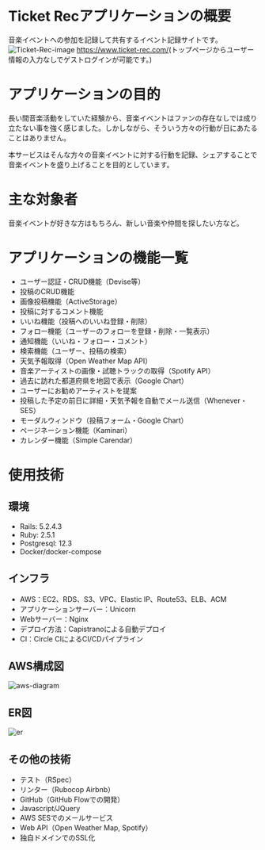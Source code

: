 <div id="readme">  
  <h1>Ticket Recアプリケーションの概要</h1>
  音楽イベントへの参加を記録して共有するイベント記録サイトです。
  <img src="/Users/HIROKI/livcale/public/images/intro.png" title="Ticket-Rec-image">
  <a href="https://www.ticket-rec.com/" alt="TicketRecUrl">https://www.ticket-rec.com/</a>(トップページからユーザー情報の入力なしでゲストログインが可能です。)
  <h1>アプリケーションの目的</h1>
  <p>長い間音楽活動をしていた経験から、音楽イベントはファンの存在なしでは成り立たない事を強く感じました。しかしながら、そういう方々の行動が日にあたることはありません。</p>
  <p>本サービスはそんな方々の音楽イベントに対する行動を記録、シェアすることで音楽イベントを盛り上げることを目的としています。</p>
  <h1>主な対象者</h1>
  音楽イベントが好きな方はもちろん、新しい音楽や仲間を探したい方など。
  <h1>アプリケーションの機能一覧</h1>
  <ul>
  <li>ユーザー認証・CRUD機能（Devise等）</li>
  <li>投稿のCRUD機能</li>
  <li>画像投稿機能（ActiveStorage）</li>
  <li>投稿に対するコメント機能</li>
  <li>いいね機能（投稿へのいいね登録・削除）</li>
  <li>フォロー機能（ユーザーのフォローを登録・削除・一覧表示）</li>
  <li>通知機能（いいね・フォロー・コメント）</li>
  <li>検索機能（ユーザー、投稿の検索）</li>
  <li>天気予報取得（Open Weather Map API）</li>
  <li>音楽アーティストの画像・試聴トラックの取得（Spotify API）</li>
  <li>過去に訪れた都道府県を地図で表示（Google Chart）</li>
  <li>ユーザーにお勧めアーティストを提案</li>
  <li>投稿した予定の前日に詳細・天気予報を自動でメール送信（Whenever・SES）</li>
  <li>モーダルウィンドウ（投稿フォーム・Google Chart）</li>
  <li>ページネーション機能（Kaminari）</li>
  <li>カレンダー機能（Simple Carendar）</li>
  </ul>
  <h1>使用技術</h1>
  <h2>環境</h2>
  <ul>
    <li>Rails: 5.2.4.3</li>
    <li>Ruby: 2.5.1</li>
    <li>Postgresql: 12.3</li>
    <li>Docker/docker-compose</li>
  </ul>
  <h2>インフラ</h2>
  <ul>
    <li>AWS：EC2、RDS、S3、VPC、Elastic IP、Route53、ELB、ACM</li>
    <li>アプリケーションサーバー：Unicorn</li>
    <li>Webサーバー：Nginx</li>
    <li>デプロイ方法：Capistranoによる自動デプロイ</li>
    <li>CI：Circle CIによるCI/CDパイプライン</li>
  </ul>
  <h2>AWS構成図</h2>
  <img src="/Users/HIROKI/livcale/public/images/aws_diagram.png" title="aws-diagram">
  <h2>ER図</h2>
  <img src="/Users/HIROKI/livcale/public/images/erd.png" title="er">
  <h2>その他の技術</h2>
  <ul>
    <li>テスト（RSpec）</li>
    <li>リンター（Rubocop Airbnb）</li>
    <li>GitHub（GitHub Flowでの開発）</li>
    <li>Javascript/JQuery</li>
    <li>AWS SESでのメールサービス</li>
    <li>Web API（Open Weather Map, Spotify）</li>
    <li>独自ドメインでのSSL化</li>
  </ul>
</div>
